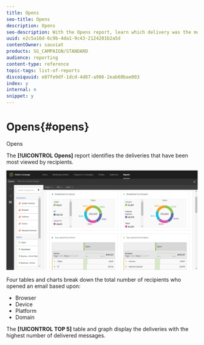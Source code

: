 ```yaml
---
title: Opens
seo-title: Opens
description: Opens
seo-description: With the Opens report, learn which delivery was the most viewed according to various criteria.
uuid: e2c5a16d-6c9b-4da1-9c43-2124201b2a5d
contentOwner: sauviat
products: SG_CAMPAIGN/STANDARD
audience: reporting
content-type: reference
topic-tags: list-of-reports
discoiquuid: e07fe9df-1dcd-4d87-a986-2eab60bae003
index: y
internal: n
snippet: y
---
```


# Opens{#opens}

Opens

The **[!UICONTROL Opens]** report identifies the deliveries that have been most viewed by recipients.

![](assets/delivery_reports_opens.png)

Four tables and charts break down the total number of recipients who opened an email based upon:

* Browser
* Device
* Platform
* Domain

The **[!UICONTROL TOP 5]** table and graph display the deliveries with the highest number of delivered messages.
